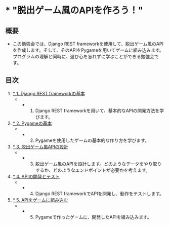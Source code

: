 # * "脱出ゲーム風のAPIを作ろう！"

## 概要
* この勉強会では、Django REST frameworkを使用して、脱出ゲーム風のAPIを作成します。そして、そのAPIをPygameを用いてゲームに組み込みます。プログラムの理解と同時に、遊び心を忘れずに学ぶことができる勉強会です。

## 目次
1. [* 1. Django REST frameworkの基本](chapter01)
    - * 1. Django REST frameworkを用いて、基本的なAPIの開発方法を学びます。
1. [* 2. Pygameの基本](chapter02)
    - * 2. Pygameを使用したゲームの基本的な作り方を学びます。
1. [* 3. 脱出ゲーム風APIの設計](chapter03)
    - * 3. 脱出ゲーム風のAPIを設計します。どのようなデータをやり取りするか、どのようなエンドポイントが必要かを考えます。
1. [* 4. APIの開発とテスト](chapter04)
    - * 4. Django REST frameworkでAPIを開発し、動作をテストします。
1. [* 5. APIをゲームに組み込む](chapter05)
    - * 5. Pygameで作ったゲームに、開発したAPIを組み込みます。